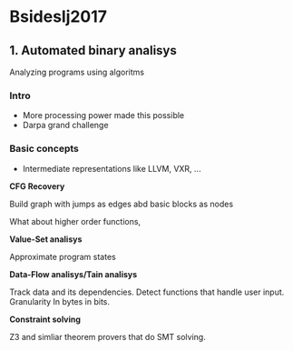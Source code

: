 # Bsideslj2017

## 1. Automated binary analisys

Analyzing programs using algoritms

### Intro

- More processing power made this possible
- Darpa grand challenge

### Basic concepts

- Intermediate representations like LLVM, VXR, ...

**CFG Recovery**

Build graph with jumps as edges abd basic blocks as nodes

What about higher order functions, 

**Value-Set analisys**

Approximate program states

**Data-Flow analisys/Tain analisys**

Track data and its dependencies. Detect functions that handle user input.
Granularity In bytes in bits.

**Constraint solving**

Z3 and simliar theorem provers that do SMT solving.
